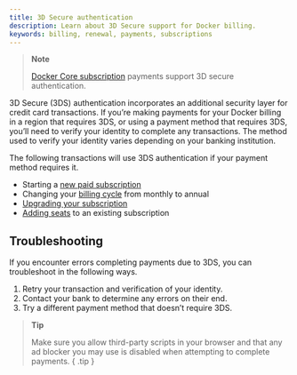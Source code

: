 ```yaml
---
title: 3D Secure authentication
description: Learn about 3D Secure support for Docker billing.
keywords: billing, renewal, payments, subscriptions
---
```


> **Note**
>
> [Docker Core subscription](billing/core-billing/get-started-core/) payments support 3D secure authentication.

3D Secure (3DS) authentication incorporates an additional security layer for credit card transactions. If you’re making payments for your Docker billing in a region that requires 3DS, or using a payment method that requires 3DS, you’ll need to verify your identity to complete any transactions. The method used to verify your identity varies depending on your banking institution.

The following transactions will use 3DS authentication if your payment method requires it.

- Starting a [new paid subscription](billing/core-billing/get-started-core/)
- Changing your [billing cycle](billing/core-billing/cycle/) from monthly to annual
- [Upgrading your subscription](subscription/core-subscription/upgrade/)
- [Adding seats](subscription/core-subscription/add-seats/) to an existing subscription

## Troubleshooting

If you encounter errors completing payments due to 3DS, you can troubleshoot in the following ways.

1. Retry your transaction and verification of your identity.
2. Contact your bank to determine any errors on their end.
3. Try a different payment method that doesn’t require 3DS.

> **Tip**
>
> Make sure you allow third-party scripts in your browser and that any ad blocker you may use is disabled when attempting to complete payments.
{ .tip }
